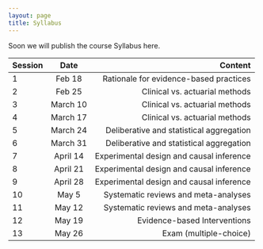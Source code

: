 ```yaml
---
layout: page
title: Syllabus
---
```


Soon we will publish the course Syllabus here.

| Session        | Date           | Content  |
| ----- |:-------------:| -----:|
| 1 | Feb 18 | Rationale for evidence-based practices |
| 2 | Feb 25 | Clinical vs. actuarial methods |
| 3 | March 10 | Clinical vs. actuarial methods |
| 4 | March 17 | Clinical vs. actuarial methods |
| 5 | March 24|  Deliberative and statistical aggregation |
| 6 | March 31|  Deliberative and statistical aggregation |
| 7 | April 14 |    Experimental design and causal inference |
| 8 | April 21 |    Experimental design and causal inference |
| 9 | April 28 |    Experimental design and causal inference |
| 10 | May 5 |    Systematic reviews and meta-analyses |
| 11 | May 12 |    Systematic reviews and meta-analyses |
| 12 | May 19 |    Evidence-based Interventions |
| 13 | May 26 |    Exam (multiple-choice) |
